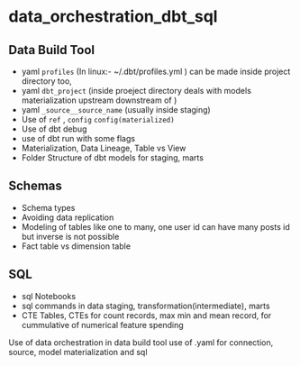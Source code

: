 # data_orchestration_dbt_sql


## Data Build Tool

* yaml `profiles` (In linux:-  ~/.dbt/profiles.yml ) can be made inside project directory too,
* yaml `dbt_project`  (inside proeject directory deals with models materialization upstream downstream of )
* yaml `_source__source_name` (usually inside staging)
* Use of `ref` , `config` `config(materialized)`
* Use of dbt debug
* use of dbt run with some flags
* Materialization, Data Lineage, Table vs View
* Folder Structure of dbt models for staging, marts

## Schemas
* Schema types
* Avoiding data replication
* Modeling of tables like one to many, one user id can have many posts id but inverse is not possible
* Fact table vs dimension table

  
## SQL

* sql Notebooks
* sql commands in data staging, transformation(intermediate), marts
* CTE Tables, CTEs for count records, max min and mean record, for cummulative of numerical feature spending
  

  
Use of data orchestration in data build tool use of .yaml for connection, source, model materialization and sql
